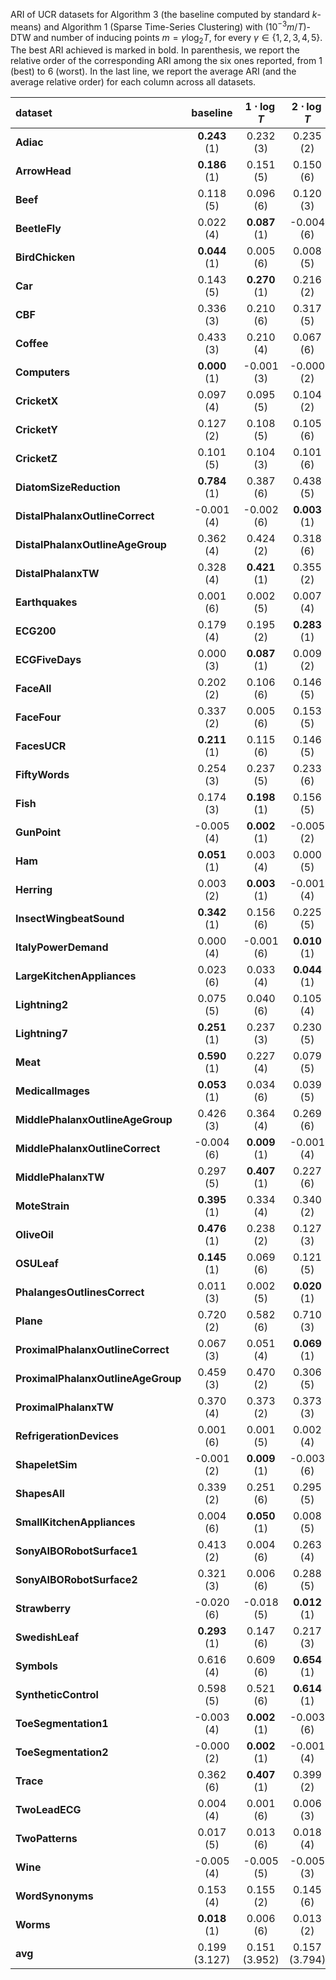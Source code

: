 ARI of UCR datasets for Algorithm 3 (the baseline computed by standard $k$-means) and Algorithm 1 (Sparse Time-Series Clustering)
with $(10^{-3} m / T)$-DTW and number of inducing points $m = \gamma \log_2 T$, for every $\gamma \in \{1, 2, 3, 4, 5\}$. The best ARI achieved is marked in bold. In parenthesis, we report the relative order of the corresponding ARI among the six ones reported, from $1$ (best) to $6$ (worst). In the last line, we report the average ARI (and the average relative order) for each column across all datasets.

| **dataset**                        | **baseline**       | **$1\cdot \log{T}$** | **$2\cdot \log{T}$** | **$3\cdot \log{T}$** | **$4\cdot \log{T}$** | **$5\cdot \log{T}$** |
|:-----------------------------------|:------------------:|:-----------------------------:|:-----------------------------:|:-----------------------------:|:-----------------------------:|:-----------------------------:|
| **Adiac**                          | **0.243** (1) | 0.232 (3)                     | 0.235 (2)                     | 0.194 (6)                     | 0.218 (4)                     | 0.218 (5)                     |
| **ArrowHead**                      | **0.186** (1) | 0.151 (5)                     | 0.150 (6)                     | 0.176 (2)                     | 0.157 (4)                     | 0.166 (3)                     |
| **Beef**                           | 0.118 (5)          | 0.096 (6)                     | 0.120 (3)                     | **0.122** (1)            | 0.121 (2)                     | 0.119 (4)                     |
| **BeetleFly**                      | 0.022 (4)          | **0.087** (1)            | -0.004 (6)                    | 0.048 (2)                     | 0.022 (5)                     | 0.029 (3)                     |
| **BirdChicken**                    | **0.044** (1) | 0.005 (6)                     | 0.008 (5)                     | 0.034 (3)                     | 0.043 (2)                     | 0.016 (4)                     |
| **Car**                            | 0.143 (5)          | **0.270** (1)            | 0.216 (2)                     | 0.176 (3)                     | 0.105 (6)                     | 0.151 (4)                     |
| **CBF**                            | 0.336 (3)          | 0.210 (6)                     | 0.317 (5)                     | 0.329 (4)                     | **0.347** (1)            | 0.341 (2)                     |
| **Coffee**                         | 0.433 (3)          | 0.210 (4)                     | 0.067 (6)                     | 0.112 (5)                     | 0.507 (2)                     | **0.596** (1)            |
| **Computers**                      | **0.000** (1) | -0.001 (3)                    | -0.000 (2)                    | -0.001 (4)                    | -0.001 (6)                    | -0.001 (5)                    |
| **CricketX**                       | 0.097 (4)          | 0.095 (5)                     | 0.104 (2)                     | **0.107** (1)            | 0.100 (3)                     | 0.095 (6)                     |
| **CricketY**                       | 0.127 (2)          | 0.108 (5)                     | 0.105 (6)                     | 0.125 (3)                     | 0.121 (4)                     | **0.130** (1)            |
| **CricketZ**                       | 0.101 (5)          | 0.104 (3)                     | 0.101 (6)                     | 0.102 (4)                     | 0.105 (2)                     | **0.108** (1)            |
| **DiatomSizeReduction**            | **0.784** (1) | 0.387 (6)                     | 0.438 (5)                     | 0.601 (4)                     | 0.693 (3)                     | 0.739 (2)                     |
| **DistalPhalanxOutlineCorrect**    | -0.001 (4)         | -0.002 (6)                    | **0.003** (1)            | 0.002 (2)                     | -0.001 (5)                    | -0.001 (3)                    |
| **DistalPhalanxOutlineAgeGroup**   | 0.362 (4)          | 0.424 (2)                     | 0.318 (6)                     | 0.325 (5)                     | **0.433** (1)            | 0.387 (3)                     |
| **DistalPhalanxTW**                | 0.328 (4)          | **0.421** (1)            | 0.355 (2)                     | 0.339 (3)                     | 0.294 (5)                     | 0.286 (6)                     |
| **Earthquakes**                    | 0.001 (6)          | 0.002 (5)                     | 0.007 (4)                     | 0.010 (2)                     | **0.014** (1)            | 0.007 (3)                     |
| **ECG200**                         | 0.179 (4)          | 0.195 (2)                     | **0.283** (1)            | 0.122 (6)                     | 0.155 (5)                     | 0.185 (3)                     |
| **ECGFiveDays**                    | 0.000 (3)          | **0.087** (1)            | 0.009 (2)                     | -0.001 (6)                    | -0.000 (5)                    | -0.000 (4)                    |
| **FaceAll**                        | 0.202 (2)          | 0.106 (6)                     | 0.146 (5)                     | 0.159 (4)                     | 0.195 (3)                     | **0.212** (1)            |
| **FaceFour**                       | 0.337 (2)          | 0.005 (6)                     | 0.153 (5)                     | 0.249 (4)                     | 0.252 (3)                     | **0.393** (1)            |
| **FacesUCR**                       | **0.211** (1) | 0.115 (6)                     | 0.146 (5)                     | 0.171 (4)                     | 0.181 (3)                     | 0.211 (2)                     |
| **FiftyWords**                     | 0.254 (3)          | 0.237 (5)                     | 0.233 (6)                     | 0.247 (4)                     | **0.255** (1)            | 0.255 (2)                     |
| **Fish**                           | 0.174 (3)          | **0.198** (1)            | 0.156 (5)                     | 0.153 (6)                     | 0.191 (2)                     | 0.165 (4)                     |
| **GunPoint**                       | -0.005 (4)         | **0.002** (1)            | -0.005 (2)                    | -0.005 (3)                    | -0.005 (6)                    | -0.005 (5)                    |
| **Ham**                            | **0.051** (1) | 0.003 (4)                     | 0.000 (5)                     | 0.037 (2)                     | -0.004 (6)                    | 0.013 (3)                     |
| **Herring**                        | 0.003 (2)          | **0.003** (1)            | -0.001 (4)                    | -0.007 (6)                    | 0.001 (3)                     | -0.005 (5)                    |
| **InsectWingbeatSound**            | **0.342** (1) | 0.156 (6)                     | 0.225 (5)                     | 0.247 (4)                     | 0.286 (2)                     | 0.286 (3)                     |
| **ItalyPowerDemand**               | 0.000 (4)          | -0.001 (6)                    | **0.010** (1)            | 0.000 (3)                     | 0.001 (2)                     | -0.000 (5)                    |
| **LargeKitchenAppliances**         | 0.023 (6)          | 0.033 (4)                     | **0.044** (1)            | 0.042 (2)                     | 0.038 (3)                     | 0.030 (5)                     |
| **Lightning2**                     | 0.075 (5)          | 0.040 (6)                     | 0.105 (4)                     | 0.107 (3)                     | 0.107 (2)                     | **0.107** (1)            |
| **Lightning7**                     | **0.251** (1) | 0.237 (3)                     | 0.230 (5)                     | 0.228 (6)                     | 0.239 (2)                     | 0.233 (4)                     |
| **Meat**                           | **0.590** (1) | 0.227 (4)                     | 0.079 (5)                     | 0.047 (6)                     | 0.405 (2)                     | 0.254 (3)                     |
| **MedicalImages**                  | **0.053** (1) | 0.034 (6)                     | 0.039 (5)                     | 0.050 (4)                     | 0.050 (3)                     | 0.052 (2)                     |
| **MiddlePhalanxOutlineAgeGroup**   | 0.426 (3)          | 0.364 (4)                     | 0.269 (6)                     | 0.309 (5)                     | 0.428 (2)                     | **0.444** (1)            |
| **MiddlePhalanxOutlineCorrect**    | -0.004 (6)         | **0.009** (1)            | -0.001 (4)                    | -0.001 (5)                    | 0.001 (2)                     | -0.000 (3)                    |
| **MiddlePhalanxTW**                | 0.297 (5)          | **0.407** (1)            | 0.227 (6)                     | 0.303 (4)                     | 0.311 (3)                     | 0.339 (2)                     |
| **MoteStrain**                     | **0.395** (1) | 0.334 (4)                     | 0.340 (2)                     | 0.315 (6)                     | 0.331 (5)                     | 0.340 (3)                     |
| **OliveOil**                       | **0.476** (1) | 0.238 (2)                     | 0.127 (3)                     | 0.025 (4)                     | -0.021 (6)                    | -0.019 (5)                    |
| **OSULeaf**                        | **0.145** (1) | 0.069 (6)                     | 0.121 (5)                     | 0.141 (2)                     | 0.133 (4)                     | 0.139 (3)                     |
| **PhalangesOutlinesCorrect**       | 0.011 (3)          | 0.002 (5)                     | **0.020** (1)            | 0.000 (6)                     | 0.006 (4)                     | 0.011 (2)                     |
| **Plane**                          | 0.720 (2)          | 0.582 (6)                     | 0.710 (3)                     | 0.678 (5)                     | 0.698 (4)                     | **0.723** (1)            |
| **ProximalPhalanxOutlineCorrect**  | 0.067 (3)          | 0.051 (4)                     | **0.069** (1)            | 0.030 (5)                     | 0.016 (6)                     | 0.067 (2)                     |
| **ProximalPhalanxOutlineAgeGroup** | 0.459 (3)          | 0.470 (2)                     | 0.306 (5)                     | 0.207 (6)                     | **0.475** (1)            | 0.451 (4)                     |
| **ProximalPhalanxTW**              | 0.370 (4)          | 0.373 (2)                     | 0.373 (3)                     | 0.293 (6)                     | **0.401** (1)            | 0.341 (5)                     |
| **RefrigerationDevices**           | 0.001 (6)          | 0.001 (5)                     | 0.002 (4)                     | 0.005 (2)                     | **0.006** (1)            | 0.004 (3)                     |
| **ShapeletSim**                    | -0.001 (2)         | **0.009** (1)            | -0.003 (6)                    | -0.002 (5)                    | -0.001 (3)                    | -0.002 (4)                    |
| **ShapesAll**                      | 0.339 (2)          | 0.251 (6)                     | 0.295 (5)                     | 0.321 (4)                     | 0.324 (3)                     | **0.340** (1)            |
| **SmallKitchenAppliances**         | 0.004 (6)          | **0.050** (1)            | 0.008 (5)                     | 0.016 (3)                     | 0.012 (4)                     | 0.021 (2)                     |
| **SonyAIBORobotSurface1**          | 0.413 (2)          | 0.004 (6)                     | 0.263 (4)                     | 0.108 (5)                     | 0.306 (3)                     | **0.488** (1)            |
| **SonyAIBORobotSurface2**          | 0.321 (3)          | 0.006 (6)                     | 0.288 (5)                     | **0.341** (1)            | 0.321 (2)                     | 0.320 (4)                     |
| **Strawberry**                     | -0.020 (6)         | -0.018 (5)                    | **0.012** (1)            | 0.002 (2)                     | -0.003 (3)                    | -0.005 (4)                    |
| **SwedishLeaf**                    | **0.293** (1) | 0.147 (6)                     | 0.217 (3)                     | 0.210 (5)                     | 0.213 (4)                     | 0.257 (2)                     |
| **Symbols**                        | 0.616 (4)          | 0.609 (6)                     | **0.654** (1)            | 0.652 (2)                     | 0.615 (5)                     | 0.651 (3)                     |
| **SyntheticControl**               | 0.598 (5)          | 0.521 (6)                     | **0.614** (1)            | 0.609 (2)                     | 0.608 (4)                     | 0.608 (3)                     |
| **ToeSegmentation1**               | -0.003 (4)         | **0.002** (1)            | -0.003 (6)                    | -0.003 (3)                    | -0.003 (2)                    | -0.003 (5)                    |
| **ToeSegmentation2**               | -0.000 (2)         | **0.002** (1)            | -0.001 (4)                    | -0.003 (6)                    | -0.000 (3)                    | -0.001 (5)                    |
| **Trace**                          | 0.362 (6)          | **0.407** (1)            | 0.399 (2)                     | 0.370 (3)                     | 0.367 (5)                     | 0.369 (4)                     |
| **TwoLeadECG**                     | 0.004 (4)          | 0.001 (6)                     | 0.006 (3)                     | 0.023 (2)                     | 0.002 (5)                     | **0.046** (1)            |
| **TwoPatterns**                    | 0.017 (5)          | 0.013 (6)                     | 0.018 (4)                     | 0.019 (2)                     | **0.021** (1)            | 0.018 (3)                     |
| **Wine**                           | -0.005 (4)         | -0.005 (5)                    | -0.005 (3)                    | -0.002 (2)                    | **-0.002** (1)           | -0.007 (6)                    |
| **WordSynonyms**                   | 0.153 (4)          | 0.155 (2)                     | 0.145 (6)                     | 0.150 (5)                     | 0.153 (3)                     | **0.157** (1)            |
| **Worms**                          | **0.018** (1) | 0.006 (6)                     | 0.013 (2)                     | 0.010 (5)                     | 0.010 (4)                     | 0.012 (3)                     |
| **avg**                           | 0.199 (3.127)      | 0.151 (3.952)                 | 0.157 (3.794)                 | 0.155 (3.810)                 | 0.180 (3.222)                 | 0.189 (3.095)                 |
